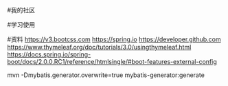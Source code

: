 #我的社区

#学习使用

#资料
https://v3.bootcss.com
https://spring.io
https://developer.github.com
https://www.thymeleaf.org/doc/tutorials/3.0/usingthymeleaf.html
https://docs.spring.io/spring-boot/docs/2.0.0.RC1/reference/htmlsingle/#boot-features-external-config


mvn -Dmybatis.generator.overwrite=true mybatis-generator:generate